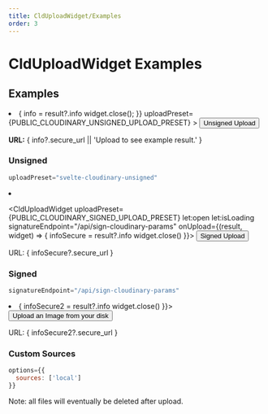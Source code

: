 ```yaml
---
title: CldUploadWidget/Examples
order: 3
---
```

<script>
    import Callout from '$lib/components/Callout.svelte'
    import { CldUploadWidget } from 'svelte-cloudinary'
	import ImageGrid from '$lib/components/ImageGrid.svelte';
	import { PUBLIC_CLOUDINARY_UNSIGNED_UPLOAD_PRESET, PUBLIC_CLOUDINARY_SIGNED_UPLOAD_PRESET } from '$env/static/public';
    let info
    let infoSecure
    let infoSecure2
</script>

# CldUploadWidget Examples

## Examples

<ImageGrid prose>
<li>
<CldUploadWidget
  let:open let:isLoading
  onUpload={(result, widget) => {
    info = result?.info
    widget.close();
  }}
  uploadPreset={PUBLIC_CLOUDINARY_UNSIGNED_UPLOAD_PRESET}
>
  <button on:click|preventDefault={open} class="cldbutton">
    Unsigned Upload
  </button>
</CldUploadWidget>
<p><strong>URL:</strong> { info?.secure_url || 'Upload to see example result.' }</p>

### Unsigned

```jsx
uploadPreset="svelte-cloudinary-unsigned"
```
<li>

<CldUploadWidget uploadPreset={PUBLIC_CLOUDINARY_SIGNED_UPLOAD_PRESET} let:open let:isLoading
    signatureEndpoint="/api/sign-cloudinary-params"
      onUpload={(result, widget) => {
          infoSecure = result?.info
          widget.close()
    }}>
      <button on:click={open} class="cldbutton">
        Signed Upload
      </button>
</CldUploadWidget>
<p>URL: { infoSecure?.secure_url }</p>

### Signed
```jsx
signatureEndpoint="/api/sign-cloudinary-params"
```
</li>
<li>
<CldUploadWidget uploadPreset={PUBLIC_CLOUDINARY_SIGNED_UPLOAD_PRESET} let:open let:isLoading options={{sources: ['local']}}
    signatureEndpoint="/api/sign-cloudinary-params"
      onUpload={(result, widget) => {
          infoSecure2 = result?.info
          widget.close()
    }}>
      <button on:click={open} class="cldbutton">
        Upload an Image from your disk
      </button>
</CldUploadWidget>
<p>URL: { infoSecure2?.secure_url }</p>

### Custom Sources
```jsx
options={{
  sources: ['local']
}}
```

</li>

</ImageGrid>

<Callout emoji={false}>
  Note: all files will eventually be deleted after upload.
</Callout>



